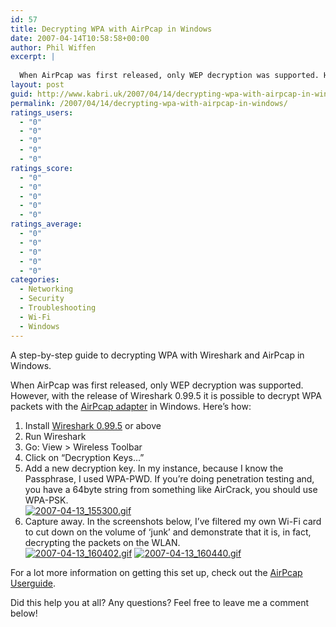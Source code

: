 ```yaml
---
id: 57
title: Decrypting WPA with AirPcap in Windows
date: 2007-04-14T10:58:58+00:00
author: Phil Wiffen
excerpt: |
  
  When AirPcap was first released, only WEP decryption was supported. However, with the release of Wireshark 0.99.5 it is possible to decrypt WPA packets with the AirPcap adapter in Windows. Here's how...
layout: post
guid: http://www.kabri.uk/2007/04/14/decrypting-wpa-with-airpcap-in-windows/
permalink: /2007/04/14/decrypting-wpa-with-airpcap-in-windows/
ratings_users:
  - "0"
  - "0"
  - "0"
  - "0"
  - "0"
ratings_score:
  - "0"
  - "0"
  - "0"
  - "0"
  - "0"
ratings_average:
  - "0"
  - "0"
  - "0"
  - "0"
  - "0"
categories:
  - Networking
  - Security
  - Troubleshooting
  - Wi-Fi
  - Windows
---
```

A step-by-step guide to decrypting WPA with Wireshark and AirPcap in Windows.<!--more-->

When AirPcap was first released, only WEP decryption was supported. However, with the release of Wireshark 0.99.5 it is possible to decrypt WPA packets with the [AirPcap adapter](http://www.crownhill.co.uk/product.php?prod=1779&ref=wireless-analysis) in Windows. Here&#8217;s how:

  1. Install [Wireshark 0.99.5](http://www.wireshark.org/download.html) or above
  2. Run Wireshark
  3. Go: View > Wireless Toolbar
  4. Click on &#8220;Decryption Keys&#8230;&#8221;
  5. Add a new decryption key. In my instance, because I know the Passphrase, I used WPA-PWD. If you&#8217;re doing penetration testing and, you have a 64byte string from something like AirCrack, you should use WPA-PSK.  
    [![2007-04-13_155300.gif](http://www.kabri.uk/wp-content/uploads/2007/04/2007-04-13_155300.thumbnail.gif)](http://www.kabri.uk/wp-content/uploads/2007/04/2007-04-13_155300.gif "2007-04-13_155300.gif")
  6. Capture away. In the screenshots below, I&#8217;ve filtered my own Wi-Fi card to cut down on the volume of &#8216;junk&#8217; and demonstrate that it is, in fact, decrypting the packets on the WLAN.  
    [![2007-04-13_160402.gif](http://www.kabri.uk/wp-content/uploads/2007/04/2007-04-13_160402.thumbnail.gif)](http://www.kabri.uk/wp-content/uploads/2007/04/2007-04-13_160402.gif "2007-04-13_160402.gif") [![2007-04-13_160440.gif](http://www.kabri.uk/wp-content/uploads/2007/04/2007-04-13_160440.thumbnail.gif)](http://www.kabri.uk/wp-content/uploads/2007/04/2007-04-13_160440.gif "2007-04-13_160440.gif")

For a lot more information on getting this set up, check out the [AirPcap Userguide](http://www.cacetech.com/support/downloads.htm).

Did this help you at all? Any questions? Feel free to leave me a comment below!